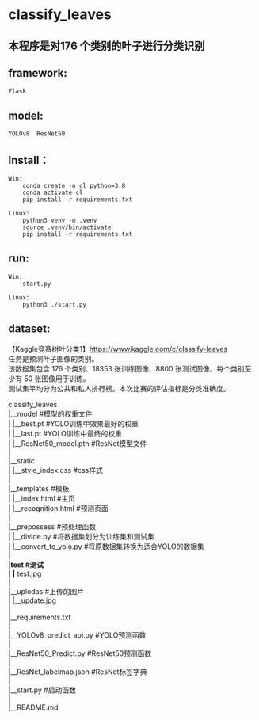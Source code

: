 # classify_leaves  
## 本程序是对176 个类别的叶子进行分类识别  

## framework:  
    Flask  
  
## model:  
    YOLOv8  ResNet50  
  
## Install：
    
    Win:
        conda create -n cl python=3.8
        conda activate cl
        pip install -r requirements.txt

    Linux:
        python3 venv -m .venv
        source .venv/bin/activate
        pip install -r requirements.txt

## run:
    
    Win:
        start.py
    
    Linux:
        python3 ./start.py

## dataset:
【Kaggle竞赛树叶分类1】https://www.kaggle.com/c/classify-leaves  
任务是预测叶子图像的类别。  
该数据集包含 176 个类别、18353 张训练图像、8800 张测试图像。每个类别至少有 50 张图像用于训练。  
测试集平均分为公共和私人排行榜。本次比赛的评估指标是分类准确度。

  

classify_leaves  
    |__model    #模型的权重文件  
    |    |__best.pt #YOLO训练中效果最好的权重  
    |    |__last.pt #YOLO训练中最终的权重  
    |    |__ResNet50_model.pth  #ResNet模型文件  
    |  
    |__static  
    |     |__style_index.css    #css样式  
    |  
    |__templates    #模板  
    |       |__index.html   #主页  
    |       |__recognition.html #预测页面  
    |  
    |__prepossess   #预处理函数  
    |    |__divide.py  #将数据集划分为训练集和测试集  
    |    |__convert_to_yolo.py  #将原数据集转换为适合YOLO的数据集  
    |  
    |__test  #测试  
    |     |__ test.jpg  
    |  
    |__uplodas  #上传的图片  
    |     |__update.jpg  
    |  
    |__requirements.txt  
    |  
    |__YOLOv8_predict_api.py    #YOLO预测函数  
    |  
    |__ResNet50_Predict.py  #ResNet50预测函数  
    |  
    |__ResNet_labelmap.json #ResNet标签字典  
    |  
    |__start.py #启动函数  
    |  
    |__README.md  
    
